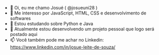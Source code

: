 - 👋 Oi, eu me chamo Josué ( @josueuni28 )
- 👀 Me interesso por JavaScript, HTML, CSS e desenvolvimento de softwares
- 🌱 Estou estudando sobre Python e Java
- 💞️ Atualmente estou desenvolvendo um projeto pessoal que logo será postado aqui
- 📫 Você também pode me achar no Linkedin: https://www.linkedin.com/in/josue-leite-de-souza/

<!---
josueuni28/josueuni28 is a ✨ special ✨ repository because its `README.md` (this file) appears on your GitHub profile.
You can click the Preview link to take a look at your changes.
--->
